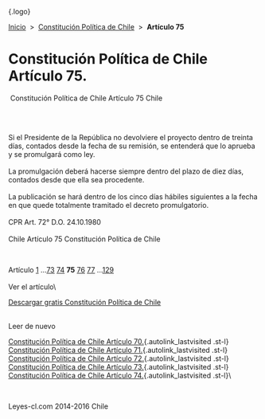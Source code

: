<div class="wrapper">

[](/index.htm){.logo}
<div class="breadcrumbs">

[Inicio](/index.htm)  &gt;  [Constitución Política de
Chile](/constitucion_politica_de_chile.htm "Constitución Política de Chile")
 &gt;  **Artículo 75**

</div>

<div class="middle">

<div class="container">

Constitución Política de Chile\
Artículo 75.
===============================

<div id="goser">

</div>

﻿
Constitución Política de Chile Artículo 75 Chile

\
﻿
<div id="squareAds">

</div>

<div id="statya">

Si el Presidente de la República no devolviere el proyecto dentro de
treinta días, contados desde la fecha de su remisión, se entenderá que
lo aprueba y se promulgará como ley.\
\
La promulgación deberá hacerse siempre dentro del plazo de diez días,
contados desde que ella sea procedente.\
\
La publicación se hará dentro de los cinco días hábiles siguientes a la
fecha en que quede totalmente tramitado el decreto promulgatorio.\
\
CPR Art. 72° D.O. 24.10.1980\
\
Chile Artículo 75 Constitución Política de Chile

</div>

﻿
<div id="ads1">

</div>

<div class="breadstat">

Artículo
[1](/constitucion_politica_de_chile/1.htm) ...[73](/constitucion_politica_de_chile/73.htm) [74](/constitucion_politica_de_chile/74.htm) **75** [76](/constitucion_politica_de_chile/76.htm) [77](/constitucion_politica_de_chile/77.htm) ...[129](/constitucion_politica_de_chile/129.htm) \
\
Ver el artículo\

</div>

[Descargar gratis Constitución Política de
Chile](/constitucion_politica_de_chile/download.htm "Descargar gratis Constitución Política de Chile")
﻿
<div style="clear: left">

</div>

\
Leer de nuevo

[Constitución Política de Chile Artículo
70.](/constitucion_politica_de_chile/70.htm){.autolink_lastvisited
.st-l} [Constitución Política de Chile Artículo
71.](/constitucion_politica_de_chile/71.htm){.autolink_lastvisited
.st-l} [Constitución Política de Chile Artículo
72.](/constitucion_politica_de_chile/72.htm){.autolink_lastvisited
.st-l} [Constitución Política de Chile Artículo
73.](/constitucion_politica_de_chile/73.htm){.autolink_lastvisited
.st-l} [Constitución Política de Chile Artículo
74.](/constitucion_politica_de_chile/74.htm){.autolink_lastvisited
.st-l}\

</div>

﻿
<div id="LeftAds">

</div>

</div>

Leyes-cl.com 2014-2016 Chile

</div>
